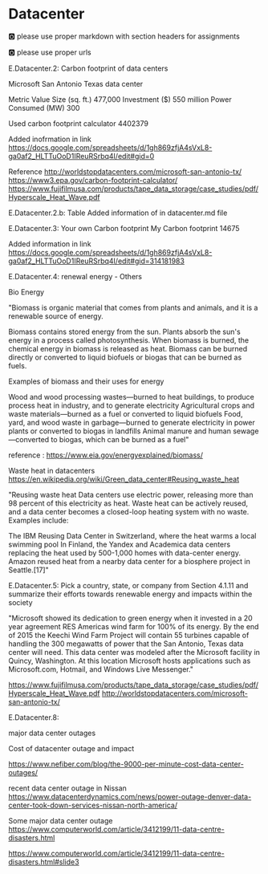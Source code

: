 # Datacenter

:o2: please use proper markdown with section headers for assignments

:o2: please use proper urls

E.Datacenter.2: Carbon footprint of data centers

Microsoft San Antonio Texas data center

Metric	Value
Size (sq. ft.)	477,000	
Investment ($)	550 million
Power Consumed (MW)	300	

Used carbon footprint calculator
4402379

Added inofrmation in link
https://docs.google.com/spreadsheets/d/1gh869zfjA4sVxL8-ga0af2_HLTTuOoD1IReuRSrbq4I/edit#gid=0

Reference 
http://worldstopdatacenters.com/microsoft-san-antonio-tx/
https://www3.epa.gov/carbon-footprint-calculator/
https://www.fujifilmusa.com/products/tape_data_storage/case_studies/pdf/Hyperscale_Heat_Wave.pdf


E.Datacenter.2.b: Table
Added information of in datacenter.md file

E.Datacenter.3: Your own Carbon footprint
My Carbon footprint
14675

Added information in link
https://docs.google.com/spreadsheets/d/1gh869zfjA4sVxL8-ga0af2_HLTTuOoD1IReuRSrbq4I/edit#gid=314181983


E.Datacenter.4:
renewal energy - Others

Bio Energy

"Biomass is organic material that comes from plants and animals, and it is a renewable source of energy.

Biomass contains stored energy from the sun. Plants absorb the sun's energy in a process called photosynthesis. When biomass is burned, the chemical energy in biomass is released as heat. Biomass can be burned directly or converted to liquid biofuels or biogas that can be burned as fuels.

Examples of biomass and their uses for energy

Wood and wood processing wastes—burned to heat buildings, to produce process heat in industry, and to generate electricity
Agricultural crops and waste materials—burned as a fuel or converted to liquid biofuels
Food, yard, and wood waste in garbage—burned to generate electricity in power plants or converted to biogas in landfills
Animal manure and human sewage—converted to biogas, which can be burned as a fuel"

reference : https://www.eia.gov/energyexplained/biomass/

Waste heat in datacenters
https://en.wikipedia.org/wiki/Green_data_center#Reusing_waste_heat

"Reusing waste heat
Data centers use electric power, releasing more than 98 percent of this electricity as heat. Waste heat can be actively reused, and a data center becomes a closed-loop heating system with no waste. Examples include:

The IBM Reusing Data Center in Switzerland, where the heat warms a local swimming pool
In Finland, the Yandex and Academica data centers replacing the heat used by 500-1,000 homes with data-center energy.
Amazon reused heat from a nearby data center for a biosphere project in Seattle.[17]"




E.Datacenter.5: 
Pick a country, state, or company from Section 4.1.11 and summarize
their efforts towards renewable energy and impacts within the
society

"Microsoft showed its dedication to green energy when it invested in a 20 year agreement RES Americas wind farm for 100% of its energy.  By the end of 2015 the Keechi Wind Farm Project will contain 55 turbines capable of handling the 300 megawatts of power that the San Antonio, Texas data center will need. This data center was modeled after the Microsoft facility in Quincy, Washington. At this location Microsoft hosts applications such as Microsoft.com, Hotmail, and Windows Live Messenger."

https://www.fujifilmusa.com/products/tape_data_storage/case_studies/pdf/Hyperscale_Heat_Wave.pdf
http://worldstopdatacenters.com/microsoft-san-antonio-tx/


E.Datacenter.8:

major data center outages

Cost of datacenter outage and impact

https://www.nefiber.com/blog/the-9000-per-minute-cost-data-center-outages/

recent data center outage in Nissan 
https://www.datacenterdynamics.com/news/power-outage-denver-data-center-took-down-services-nissan-north-america/

Some major data center outage
https://www.computerworld.com/article/3412199/11-data-centre-disasters.html

https://www.computerworld.com/article/3412199/11-data-centre-disasters.html#slide3


